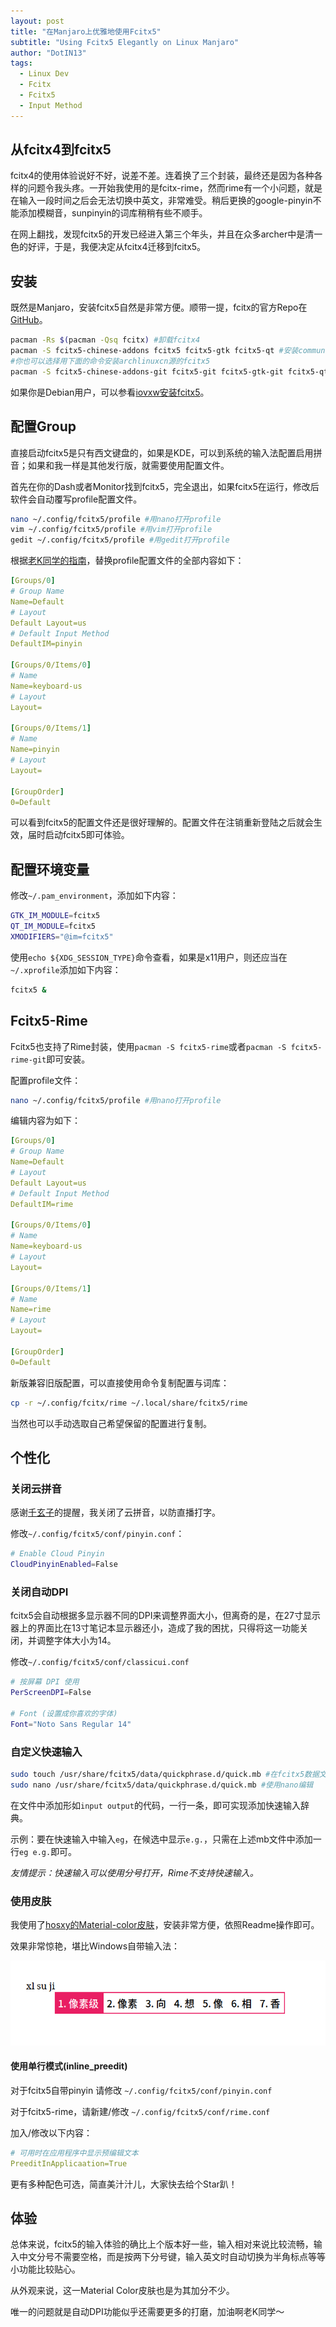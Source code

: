 ```yaml
---
layout: post
title: "在Manjaro上优雅地使用Fcitx5"
subtitle: "Using Fcitx5 Elegantly on Linux Manjaro"
author: "DotIN13"
tags:
  - Linux Dev
  - Fcitx
  - Fcitx5
  - Input Method
---
```


## 从fcitx4到fcitx5

fcitx4的使用体验说好不好，说差不差。连着换了三个封装，最终还是因为各种各样的问题令我头疼。一开始我使用的是fcitx-rime，然而rime有一个小问题，就是在输入一段时间之后会无法切换中英文，非常难受。稍后更换的google-pinyin不能添加模糊音，sunpinyin的词库稍稍有些不顺手。

在网上翻找，发现fcitx5的开发已经进入第三个年头，并且在众多archer中是清一色的好评，于是，我便决定从fcitx4迁移到fcitx5。

## 安装

既然是Manjaro，安装fcitx5自然是非常方便。顺带一提，fcitx的官方Repo在[GitHub](https://github.com/fcitx/fcitx5)。

```bash
pacman -Rs $(pacman -Qsq fcitx) #卸载fcitx4
pacman -S fcitx5-chinese-addons fcitx5 fcitx5-gtk fcitx5-qt #安装community源的fcitx5
#你也可以选择用下面的命令安装archlinuxcn源的fcitx5
pacman -S fcitx5-chinese-addons-git fcitx5-git fcitx5-gtk-git fcitx5-qt5-git
```

如果你是Debian用户，可以参看[iovxw安装fcitx5](https://iovxw.net/p/fcitx5/)。

## 配置Group

直接启动fcitx5是只有西文键盘的，如果是KDE，可以到系统的输入法配置启用拼音；如果和我一样是其他发行版，就需要使用配置文件。

首先在你的Dash或者Monitor找到fcitx5，完全退出，如果fcitx5在运行，修改后软件会自动覆写profile配置文件。

```bash
nano ~/.config/fcitx5/profile #用nano打开profile
vim ~/.config/fcitx5/profile #用vim打开profile
gedit ~/.config/fcitx5/profile #用gedit打开profile
```

根据[老K同学的指南](https://www.csslayer.info/wordpress/fcitx-dev/a-new-pinyin-input-method-that-might-be-slightly-better-than-sunpinyin/)，替换profile配置文件的全部内容如下：

```yaml
[Groups/0]
# Group Name
Name=Default
# Layout
Default Layout=us
# Default Input Method
DefaultIM=pinyin

[Groups/0/Items/0]
# Name
Name=keyboard-us
# Layout
Layout=

[Groups/0/Items/1]
# Name
Name=pinyin
# Layout
Layout=

[GroupOrder]
0=Default
```

可以看到fcitx5的配置文件还是很好理解的。配置文件在注销重新登陆之后就会生效，届时启动fcitx5即可体验。

## 配置环境变量

修改`~/.pam_environment`，添加如下内容：

```bash
GTK_IM_MODULE=fcitx5
QT_IM_MODULE=fcitx5
XMODIFIERS="@im=fcitx5"
```

使用`echo ${XDG_SESSION_TYPE}`命令查看，如果是x11用户，则还应当在`~/.xprofile`添加如下内容：

```bash
fcitx5 &
```

## Fcitx5-Rime

Fcitx5也支持了Rime封装，使用`pacman -S fcitx5-rime`或者`pacman -S fcitx5-rime-git`即可安装。

配置profile文件：

```bash
nano ~/.config/fcitx5/profile #用nano打开profile
```

编辑内容为如下：

```yaml
[Groups/0]
# Group Name
Name=Default
# Layout
Default Layout=us
# Default Input Method
DefaultIM=rime

[Groups/0/Items/0]
# Name
Name=keyboard-us
# Layout
Layout=

[Groups/0/Items/1]
# Name
Name=rime
# Layout
Layout=

[GroupOrder]
0=Default
```

新版兼容旧版配置，可以直接使用命令复制配置与词库：

```bash
cp -r ~/.config/fcitx/rime ~/.local/share/fcitx5/rime
```

当然也可以手动选取自己希望保留的配置进行复制。

## 个性化

### 关闭云拼音

感谢[千玄子](https://zjukuny.github.io/posts/fcitx5/)的提醒，我关闭了云拼音，以防直播打字。

修改`~/.config/fcitx5/conf/pinyin.conf`：

```bash
# Enable Cloud Pinyin
CloudPinyinEnabled=False
```

### 关闭自动DPI

fcitx5会自动根据多显示器不同的DPI来调整界面大小，但离奇的是，在27寸显示器上的界面比在13寸笔记本显示器还小，造成了我的困扰，只得将这一功能关闭，并调整字体大小为14。

修改`~/.config/fcitx5/conf/classicui.conf`

```bash
# 按屏幕 DPI 使用
PerScreenDPI=False

# Font (设置成你喜欢的字体)
Font="Noto Sans Regular 14"
```

### 自定义快速输入

```bash
sudo touch /usr/share/fcitx5/data/quickphrase.d/quick.mb #在fcitx5数据文件夹建立mb文件
sudo nano /usr/share/fcitx5/data/quickphrase.d/quick.mb #使用nano编辑
```

在文件中添加形如`input output`的代码，一行一条，即可实现添加快速输入辞典。

示例：要在快速输入中输入`eg`，在候选中显示`e.g.`，只需在上述mb文件中添加一行`eg e.g.`即可。

*友情提示：快速输入可以使用分号打开，Rime不支持快速输入。*

### 使用皮肤

我使用了[hosxy的Material-color皮肤](https://github.com/hosxy/Fcitx5-Material-Color)，安装非常方便，依照Readme操作即可。

效果非常惊艳，堪比Windows自带输入法：

![fcitx5 Material Color](/img/in-post/post-fcitx5/pink.png)

#### 使用单行模式(inline_preedit)

对于fcitx5自带pinyin 请修改 `~/.config/fcitx5/conf/pinyin.conf`

对于fcitx5-rime，请新建/修改 `~/.config/fcitx5/conf/rime.conf` 

加入/修改以下内容：

```yaml
# 可用时在应用程序中显示预编辑文本
PreeditInApplicaation=True
```

更有多种配色可选，简直美汁汁儿，大家快去给个Star趴！

## 体验

总体来说，fcitx5的输入体验的确比上个版本好一些，输入相对来说比较流畅，输入中文分号不需要空格，而是按两下分号键，输入英文时自动切换为半角标点等等小功能比较贴心。

从外观来说，这一Material Color皮肤也是为其加分不少。

唯一的问题就是自动DPI功能似乎还需要更多的打磨，加油啊老K同学～